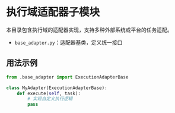 # 执行域适配器子模块

本目录包含执行域的适配器实现，支持多种外部系统或平台的任务适配。

- `base_adapter.py`：适配器基类，定义统一接口

## 用法示例

```python
from .base_adapter import ExecutionAdapterBase

class MyAdapter(ExecutionAdapterBase):
    def execute(self, task):
        # 实现自定义执行逻辑
        pass
``` 